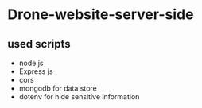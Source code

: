 # Drone-website-server-side
## used scripts 
- node js
- Express js
- cors
- mongodb for data store
- dotenv for hide sensitive information

